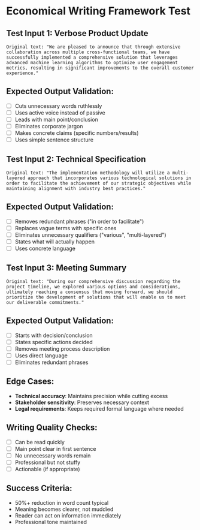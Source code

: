 # Economical Writing Framework Test

## Test Input 1: Verbose Product Update
```
Original text: "We are pleased to announce that through extensive collaboration across multiple cross-functional teams, we have successfully implemented a comprehensive solution that leverages advanced machine learning algorithms to optimize user engagement metrics, resulting in significant improvements to the overall customer experience."
```

## Expected Output Validation:
- [ ] Cuts unnecessary words ruthlessly
- [ ] Uses active voice instead of passive
- [ ] Leads with main point/conclusion
- [ ] Eliminates corporate jargon
- [ ] Makes concrete claims (specific numbers/results)
- [ ] Uses simple sentence structure

## Test Input 2: Technical Specification
```
Original text: "The implementation methodology will utilize a multi-layered approach that incorporates various technological solutions in order to facilitate the achievement of our strategic objectives while maintaining alignment with industry best practices."
```

## Expected Output Validation:
- [ ] Removes redundant phrases ("in order to facilitate")
- [ ] Replaces vague terms with specific ones
- [ ] Eliminates unnecessary qualifiers ("various", "multi-layered")
- [ ] States what will actually happen
- [ ] Uses concrete language

## Test Input 3: Meeting Summary
```
Original text: "During our comprehensive discussion regarding the project timeline, we explored various options and considerations, ultimately reaching a consensus that moving forward, we should prioritize the development of solutions that will enable us to meet our deliverable commitments."
```

## Expected Output Validation:
- [ ] Starts with decision/conclusion
- [ ] States specific actions decided
- [ ] Removes meeting process description
- [ ] Uses direct language
- [ ] Eliminates redundant phrases

## Edge Cases:
- **Technical accuracy**: Maintains precision while cutting excess
- **Stakeholder sensitivity**: Preserves necessary context
- **Legal requirements**: Keeps required formal language where needed

## Writing Quality Checks:
- [ ] Can be read quickly
- [ ] Main point clear in first sentence
- [ ] No unnecessary words remain
- [ ] Professional but not stuffy
- [ ] Actionable (if appropriate)

## Success Criteria:
- 50%+ reduction in word count typical
- Meaning becomes clearer, not muddied
- Reader can act on information immediately
- Professional tone maintained